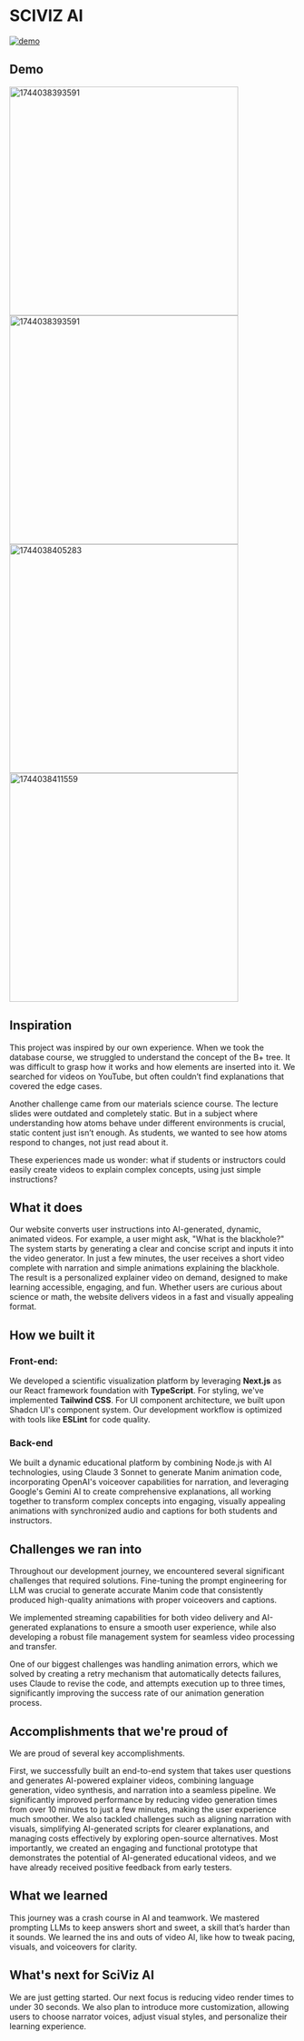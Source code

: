 # SCIVIZ AI
[![demo](https://img.youtube.com/vi/qjqX0dfOb14/0.jpg)](https://youtu.be/qjqX0dfOb14?si=XRTtT60pw9LWIp8w)

## Demo
<img width="403" alt="1744038393591" src="https://github.com/user-attachments/assets/1a6d3470-9fea-4a14-82f6-41c140a4c361" />
<img width="403" alt="1744038393591" src="https://github.com/user-attachments/assets/3c616871-80e8-46f9-a3bc-853a7dfd2559" />
<img width="403" alt="1744038405283" src="https://github.com/user-attachments/assets/78f898a4-076f-4b35-a4ce-4307584fc2aa" />
<img width="403" alt="1744038411559" src="https://github.com/user-attachments/assets/5b11bac7-de13-492c-becb-5312f4f3c6ee" />


## Inspiration
This project was inspired by our own experience. When we took the database course, we struggled to understand the concept of the B+ tree. It was difficult to grasp how it works and how elements are inserted into it. We searched for videos on YouTube, but often couldn’t find explanations that covered the edge cases.

Another challenge came from our materials science course. The lecture slides were outdated and completely static. But in a subject where understanding how atoms behave under different environments is crucial, static content just isn’t enough. As students, we wanted to see how atoms respond to changes, not just read about it.

These experiences made us wonder: what if students or instructors could easily create videos to explain complex concepts, using just simple instructions?

## What it does
Our website converts user instructions into AI-generated, dynamic, animated videos. For example, a user might ask, "What is the blackhole?" The system starts by generating a clear and concise script and inputs it into the video generator. In just a few minutes, the user receives a short video complete with narration and simple animations explaining the blackhole. The result is a personalized explainer video on demand, designed to make learning accessible, engaging, and fun. Whether users are curious about science or math, the website delivers videos in a fast and visually appealing format.

## How we built it

### Front-end:
We developed a scientific visualization platform by leveraging **Next.js** as our React framework foundation with **TypeScript**. For styling, we've implemented **Tailwind CSS**. For UI component architecture, we built upon Shadcn UI's component system. Our development workflow is optimized with tools like **ESLint** for code quality.

### Back-end
We built a dynamic educational platform by combining Node.js with AI technologies, using Claude 3 Sonnet to generate Manim animation code, incorporating OpenAI's voiceover capabilities for narration, and leveraging Google's Gemini AI to create comprehensive explanations, all working together to transform complex concepts into engaging, visually appealing animations with synchronized audio and captions for both students and instructors.


## Challenges we ran into
Throughout our development journey, we encountered several significant challenges that required solutions. Fine-tuning the prompt engineering for LLM was crucial to generate accurate Manim code that consistently produced high-quality animations with proper voiceovers and captions. 

We implemented streaming capabilities for both video delivery and AI-generated explanations to ensure a smooth user experience, while also developing a robust file management system for seamless video processing and transfer. 

One of our biggest challenges was handling animation errors, which we solved by creating a retry mechanism that automatically detects failures, uses Claude to revise the code, and attempts execution up to three times, significantly improving the success rate of our animation generation process.

## Accomplishments that we're proud of

We are proud of several key accomplishments. 

First, we successfully built an end-to-end system that takes user questions and generates AI-powered explainer videos, combining language generation, video synthesis, and narration into a seamless pipeline. We significantly improved performance by reducing video generation times from over 10 minutes to just a few minutes, making the user experience much smoother. We also tackled challenges such as aligning narration with visuals, simplifying AI-generated scripts for clearer explanations, and managing costs effectively by exploring open-source alternatives. Most importantly, we created an engaging and functional prototype that demonstrates the potential of AI-generated educational videos, and we have already received positive feedback from early testers.

## What we learned
This journey was a crash course in AI and teamwork. We mastered prompting LLMs to keep answers short and sweet, a skill that’s harder than it sounds. We learned the ins and outs of video AI, like how to tweak pacing, visuals, and voiceovers for clarity. 

## What's next for SciViz AI
We are just getting started. Our next focus is reducing video render times to under 30 seconds. We also plan to introduce more customization, allowing users to choose narrator voices, adjust visual styles, and personalize their learning experience. 
